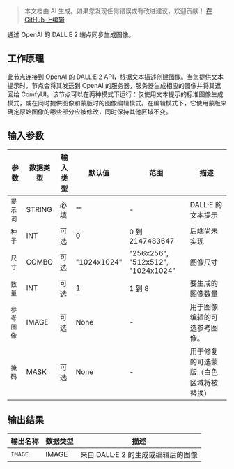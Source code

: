 > 本文档由 AI 生成。如果您发现任何错误或有改进建议，欢迎贡献！ [在 GitHub 上编辑](https://github.com/Comfy-Org/embedded-docs/blob/main/comfyui_embedded_docs/docs/OpenAIDalle2/zh.md)

通过 OpenAI 的 DALL·E 2 端点同步生成图像。

## 工作原理

此节点连接到 OpenAI 的 DALL·E 2 API，根据文本描述创建图像。当您提供文本提示时，节点会将其发送到 OpenAI 的服务器，服务器生成相应的图像并将其返回给 ComfyUI。该节点可以在两种模式下运行：仅使用文本提示的标准图像生成模式，或在同时提供图像和蒙版时的图像编辑模式。在编辑模式下，它使用蒙版来确定原始图像的哪些部分应被修改，同时保持其他区域不变。

## 输入参数

| 参数 | 数据类型 | 输入类型 | 默认值 | 范围 | 描述 |
|-----------|-----------|------------|---------|-------|-------------|
| `提示词` | STRING | 必填 | "" | - | DALL·E 的文本提示 |
| `种子` | INT | 可选 | 0 | 0 到 2147483647 | 后端尚未实现 |
| `尺寸` | COMBO | 可选 | "1024x1024" | "256x256", "512x512", "1024x1024" | 图像尺寸 |
| `数量` | INT | 可选 | 1 | 1 到 8 | 要生成的图像数量 |
| `参考图像` | IMAGE | 可选 | None | - | 用于图像编辑的可选参考图像。 |
| `掩码` | MASK | 可选 | None | - | 用于修复的可选蒙版（白色区域将被替换） |

## 输出结果

| 输出名称 | 数据类型 | 描述 |
|-------------|-----------|-------------|
| `IMAGE` | IMAGE | 来自 DALL·E 2 的生成或编辑后的图像 |
